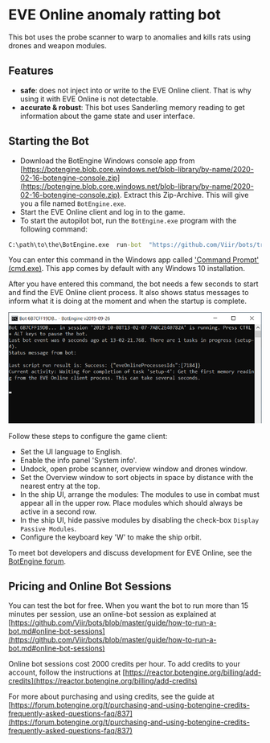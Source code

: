 # EVE Online anomaly ratting bot

This bot uses the probe scanner to warp to anomalies and kills rats using drones and weapon modules. 

## Features

+ **safe**: does not inject into or write to the EVE Online client. That is why using it with EVE Online is not detectable.
+ **accurate & robust**: This bot uses Sanderling memory reading to get information about the game state and user interface.

## Starting the Bot

+ Download the BotEngine Windows console app from 
[https://botengine.blob.core.windows.net/blob-library/by-name/2020-02-16-botengine-console.zip](https://botengine.blob.core.windows.net/blob-library/by-name/2020-02-16-botengine-console.zip). Extract this Zip-Archive. This will give you a file named `BotEngine.exe`.
+ Start the EVE Online client and log in to the game.
+ To start the autopilot bot, run the `BotEngine.exe` program with the following command:

```cmd
C:\path\to\the\BotEngine.exe  run-bot  "https://github.com/Viir/bots/tree/d3bae4e41a790bd7c681750198da0aea14fb285a/implement/applications/eve-online/eve-online-anomaly-ratting-bot"
```
You can enter this command in the Windows app called ['Command Prompt' (cmd.exe)](https://en.wikipedia.org/wiki/Cmd.exe). This app comes by default with any Windows 10 installation.

After you have entered this command, the bot needs a few seconds to start and find the EVE Online client process. It also shows status messages to inform what it is doing at the moment and when the startup is complete.

![EVE Online App Starting](./guide/image/2019-10-08.eve-online-autopilot-bot-startup.png)


Follow these steps to configure the game client:

+ Set the UI language to English.
+ Enable the info panel 'System info'.
+ Undock, open probe scanner, overview window and drones window.
+ Set the Overview window to sort objects in space by distance with the nearest entry at the top.
+ In the ship UI, arrange the modules: The modules to use in combat must appear all in the upper row. Place modules which should always be active in a second row.
+ In the ship UI, hide passive modules by disabling the check-box `Display Passive Modules`.
+ Configure the keyboard key 'W' to make the ship orbit.

To meet bot developers and discuss development for EVE Online, see the [BotEngine forum](https://forum.botengine.org/tags/eve-online).

## Pricing and Online Bot Sessions

You can test the bot for free. When you want the bot to run more than 15 minutes per session, use an online-bot session as explained at [https://github.com/Viir/bots/blob/master/guide/how-to-run-a-bot.md#online-bot-sessions](https://github.com/Viir/bots/blob/master/guide/how-to-run-a-bot.md#online-bot-sessions)

Online bot sessions cost 2000 credits per hour. To add credits to your account, follow the instructions at [https://reactor.botengine.org/billing/add-credits](https://reactor.botengine.org/billing/add-credits)

For more about purchasing and using credits, see the guide at [https://forum.botengine.org/t/purchasing-and-using-botengine-credits-frequently-asked-questions-faq/837](https://forum.botengine.org/t/purchasing-and-using-botengine-credits-frequently-asked-questions-faq/837)

